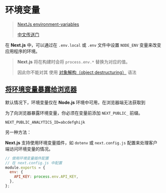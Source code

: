# 环境变量

> [NextJs environment-variables](https://nextjs.org/docs/app/building-your-application/configuring/environment-variables)  
>
> [中文传送门](https://www.nextjs.cn/docs/basic-features/environment-variables)

在 **Next.js** 中，可以通过在 `.env.local` 或 `.env` 文件中设置 `NODE_ENV` 变量来改变应用程序的环境。

> **Next.js** 将在构建时会将 `process.env.*` 替换为对应的值。
>
> 因此你不能对其 使用 [对象解构（object destructuring）](https://developer.mozilla.org/en-US/docs/Web/JavaScript/Reference/Operators/Destructuring_assignment) 语法

## [将环境变量暴露给浏览器](https://www.nextjs.cn/docs/basic-features/environment-variables#将环境变量暴露给浏览器)

默认情况下，环境变量仅在 **Node.js** 环境中可用，在浏览器端无法获取到

为了向浏览器暴露环境变量，你必须在变量前添加 `NEXT_PUBLIC_` 前缀。

```.env.local
NEXT_PUBLIC_ANALYTICS_ID=abcdefghijk
```

另一种方法：  

**Next.js** 支持使用环境变量插件，如 `dotenv` 或 `next.config.js` 配置来处理客户端访问环境变量的情况。

```javascript
// 使用环境变量插件配置
// 在 next.config.js 中配置
module.exports = {
  env: {
    API_KEY: process.env.API_KEY,
  },
};

```
